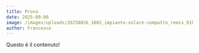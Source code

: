 ```yaml
---
title: Prova
date: 2025-09-06
image: /images/uploads/20250826_1002_impianto-solare-compatto_remix_01k3jp8drcfb7bpzhtmtad38gk.png
author: Francesco
---
```

Questo è il contenuto!
